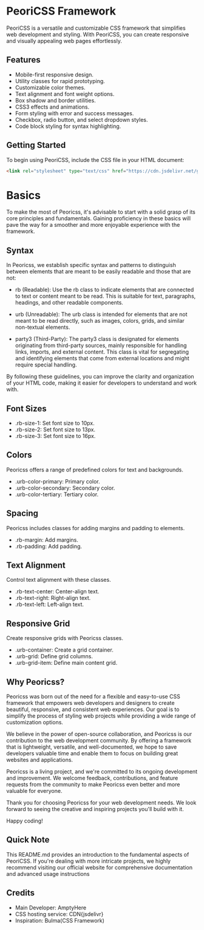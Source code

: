 # PeoriCSS Framework

PeoriCSS is a versatile and customizable CSS framework that simplifies web development and styling. With PeoriCSS, you can create responsive and visually appealing web pages effortlessly.

## Features

- Mobile-first responsive design.
- Utility classes for rapid prototyping.
- Customizable color themes.
- Text alignment and font weight options.
- Box shadow and border utilities.
- CSS3 effects and animations.
- Form styling with error and success messages.
- Checkbox, radio button, and select dropdown styles.
- Code block styling for syntax highlighting.

## Getting Started

To begin using PeoriCSS, include the CSS file in your HTML document:

```html
<link rel="stylesheet" type="text/css" href="https://cdn.jsdelivr.net/gh/peoric/Peroricss@main/Peoricss.css">
````

# Basics
To make the most of Peoricss, it's advisable to start with a solid grasp of its core principles and fundamentals. Gaining proficiency in these basics will pave the way for a smoother and more enjoyable experience with the framework.

## Syntax
In Peoricss, we establish specific syntax and patterns to distinguish between elements that are meant to be easily readable and those that are not:

- rb (Readable): Use the rb class to indicate elements that are connected to text or content meant to be read. This is suitable for text, paragraphs, headings, and other readable components.

- urb (Unreadable): The urb class is intended for elements that are not meant to be read directly, such as images, colors, grids, and similar non-textual elements.

- party3 (Third-Party): The party3 class is designated for elements originating from third-party sources, mainly responsible for handling links, imports, and external content. This class is vital for segregating and identifying elements that come from external locations and might require special handling.

By following these guidelines, you can improve the clarity and organization of your HTML code, making it easier for developers to understand and work with.

## Font Sizes
- .rb-size-1: Set font size to 10px.
- .rb-size-2: Set font size to 13px.
- .rb-size-3: Set font size to 16px.

## Colors
Peoricss offers a range of predefined colors for text and backgrounds.

- .urb-color-primary: Primary color.
- .urb-color-secondary: Secondary color.
- .urb-color-tertiary: Tertiary color.

## Spacing
Peoricss includes classes for adding margins and padding to elements.

- .rb-margin: Add margins.
- .rb-padding: Add padding.

## Text Alignment
Control text alignment with these classes.

- .rb-text-center: Center-align text.
- .rb-text-right: Right-align text.
- .rb-text-left: Left-align text.

## Responsive Grid
Create responsive grids with Peoricss classes.

- .urb-container: Create a grid container.
- .urb-grid: Define grid columns.
- .urb-grid-item: Define main content grid.

## Why Peoricss?

Peoricss was born out of the need for a flexible and easy-to-use CSS framework that empowers web developers and designers to create beautiful, responsive, and consistent web experiences. Our goal is to simplify the process of styling web projects while providing a wide range of customization options.

We believe in the power of open-source collaboration, and Peoricss is our contribution to the web development community. By offering a framework that is lightweight, versatile, and well-documented, we hope to save developers valuable time and enable them to focus on building great websites and applications.

Peoricss is a living project, and we're committed to its ongoing development and improvement. We welcome feedback, contributions, and feature requests from the community to make Peoricss even better and more valuable for everyone.

Thank you for choosing Peoricss for your web development needs. We look forward to seeing the creative and inspiring projects you'll build with it.

Happy coding!

## Quick Note
This README.md provides an introduction to the fundamental aspects of PeoriCSS. If you're dealing with more intricate projects, we highly recommend visiting our official website for comprehensive documentation and advanced usage instructions

## Credits
- Main Developer: AmptyHere
- CSS hosting service: CDN{jsdelivr}
- Inspiration: Bulma(CSS Framework)

